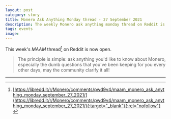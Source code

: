 ```yaml
---
layout: post
category: story
title: Monero Ask Anything Monday thread - 27 September 2021
description: The weekly Monero ask anything monday thread on Reddit is now open. Post your newbie questions so the community can help.
tags: events
image: 
---
```


This week's *MAAM* thread[^1] on Reddit is now open. 

> The principle is simple: ask anything you'd like to know about Monero, especially the dumb questions that you've been keeping for you every other days, may the community clarify it all!

---

[^1]: [https://libredd.it/r/Monero/comments/pwd9v4/maam_monero_ask_anything_monday_september_27_2021/](https://libredd.it/r/Monero/comments/pwd9v4/maam_monero_ask_anything_monday_september_27_2021/){:target="_blank"}{:rel="nofollow"}


